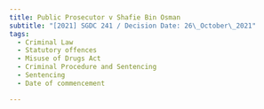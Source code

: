 ```yaml
---
title: Public Prosecutor v Shafie Bin Osman
subtitle: "[2021] SGDC 241 / Decision Date: 26\_October\_2021"
tags:
  - Criminal Law
  - Statutory offences
  - Misuse of Drugs Act
  - Criminal Procedure and Sentencing
  - Sentencing
  - Date of commencement

---
```

